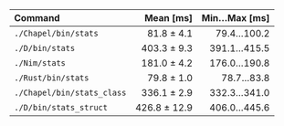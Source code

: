 | Command | Mean [ms] | Min…Max [ms] |
|:---|---:|---:|
| `./Chapel/bin/stats` | 81.8 ± 4.1 | 79.4…100.2 |
| `./D/bin/stats` | 403.3 ± 9.3 | 391.1…415.5 |
| `./Nim/stats` | 181.0 ± 4.2 | 176.0…190.8 |
| `./Rust/bin/stats` | 79.8 ± 1.0 | 78.7…83.8 |
| `./Chapel/bin/stats_class` | 336.1 ± 2.9 | 332.3…341.0 |
| `./D/bin/stats_struct` | 426.8 ± 12.9 | 406.0…445.6 |
